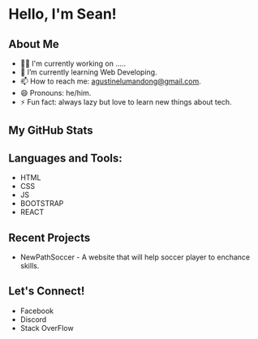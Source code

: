 # Hello, I'm Sean!

## About Me
- 👨‍💻 I'm currently working on .....
- 🌱 I’m currently learning Web Developing.
- 📫 How to reach me: agustinelumandong@gmail.com.
- 😄 Pronouns: he/him.
- ⚡ Fun fact: always lazy but love to learn new things about tech.

## My GitHub Stats

## Languages and Tools:
- HTML
- CSS
- JS
- BOOTSTRAP
- REACT


## Recent Projects
- NewPathSoccer - A website that will help soccer player to enchance skills.

## Let's Connect!
- Facebook
- Discord
- Stack OverFlow


